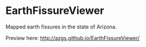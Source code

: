 EarthFissureViewer
==================
Mapped earth fissures in the state of Arizona. 

Preview here: 
http://azgs.github.io/EarthFissureViewer/
